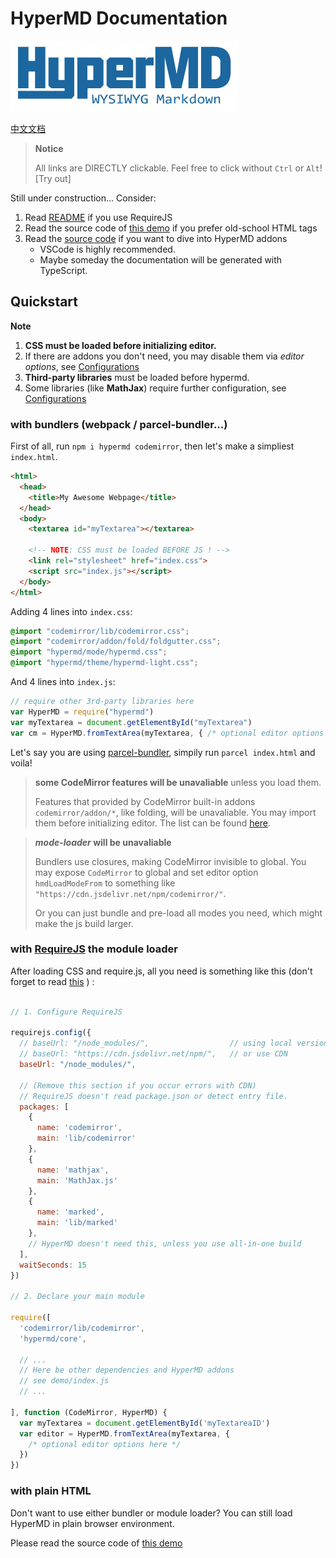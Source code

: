 # HyperMD Documentation

![HyperMD Logo](../demo/logo.png)

[中文文档](./zh-CN/index.md)

> **Notice**
>
> All links are DIRECTLY clickable. Feel free to click without `Ctrl` or `Alt`!
> [Try out]

Still under construction... Consider:

1. Read [README](../README.md) if you use RequireJS
2. Read the source code of [this demo](./examples/ai1.html) if you prefer old-school HTML tags
3. Read the [source code](https://github.com/laobubu/HyperMD/) if you want to dive into HyperMD addons
   - VSCode is highly recommended.
   - Maybe someday the documentation will be generated with TypeScript.

## Quickstart

**Note**

1. **CSS must be loaded before initializing editor.**
2. If there are addons you don't need, you may disable them via *editor options*, see [Configurations](./configurations.md)
3. **Third-party libraries** must be loaded before hypermd.
4. Some libraries (like **MathJax**) require further configuration, see [Configurations](./configurations.md)

### with bundlers (webpack / parcel-bundler...)

First of all, run `npm i hypermd codemirror`, then let's make a simpliest `index.html`.

```html
<html>
  <head>
    <title>My Awesome Webpage</title>
  </head>
  <body>
    <textarea id="myTextarea"></textarea>

    <!-- NOTE: CSS must be loaded BEFORE JS ! -->
    <link rel="stylesheet" href="index.css">
    <script src="index.js"></script>
  </body>
</html>
```

Adding 4 lines into `index.css`:

```css
@import "codemirror/lib/codemirror.css";
@import "codemirror/addon/fold/foldgutter.css";
@import "hypermd/mode/hypermd.css";
@import "hypermd/theme/hypermd-light.css";
```

And 4 lines into `index.js`:

```js
// require other 3rd-party libraries here
var HyperMD = require("hypermd")
var myTextarea = document.getElementById("myTextarea")
var cm = HyperMD.fromTextArea(myTextarea, { /* optional editor options here */ })
```

Let's say you are using [parcel-bundler](https://parceljs.org/), simpily run `parcel index.html` and voila!

> **some CodeMirror features will be unavaliable** unless you load them.
>
> Features that provided by CodeMirror built-in addons `codemirror/addon/*`, like folding, will be unavaliable.
> You may import them before initializing editor. The list can be found [here](../demo/index.js).

> ***mode-loader* will be unavaliable**
>
> Bundlers use closures, making CodeMirror invisible to global. You may expose `CodeMirror` to global and set editor option `hmdLoadModeFrom` to something like `"https://cdn.jsdelivr.net/npm/codemirror/"`.
>
> Or you can just bundle and pre-load all modes you need, which might make the js build larger.

### with [RequireJS](http://requirejs.org/) the module loader

After loading CSS and require.js, all you need is something like this (don't forget to read [this](../demo/index.js) ) :

```js

// 1. Configure RequireJS

requirejs.config({
  // baseUrl: "/node_modules/",                  // using local version
  // baseUrl: "https://cdn.jsdelivr.net/npm/",   // or use CDN
  baseUrl: "/node_modules/",

  // (Remove this section if you occur errors with CDN)
  // RequireJS doesn't read package.json or detect entry file.
  packages: [
    {
      name: 'codemirror',
      main: 'lib/codemirror'
    },
    {
      name: 'mathjax',
      main: 'MathJax.js'
    },
    {
      name: 'marked',
      main: 'lib/marked'
    },
    // HyperMD doesn't need this, unless you use all-in-one build
  ],
  waitSeconds: 15
})

// 2. Declare your main module

require([
  'codemirror/lib/codemirror',
  'hypermd/core',

  // ...
  // Here be other dependencies and HyperMD addons
  // see demo/index.js
  // ...

], function (CodeMirror, HyperMD) {
  var myTextarea = document.getElementById('myTextareaID')
  var editor = HyperMD.fromTextArea(myTextarea, {
    /* optional editor options here */
  })
})

```

### with plain HTML

Don't want to use either bundler or module loader? You can still load HyperMD in plain browser environment.

Please read the source code of [this demo](./examples/ai1.html)
